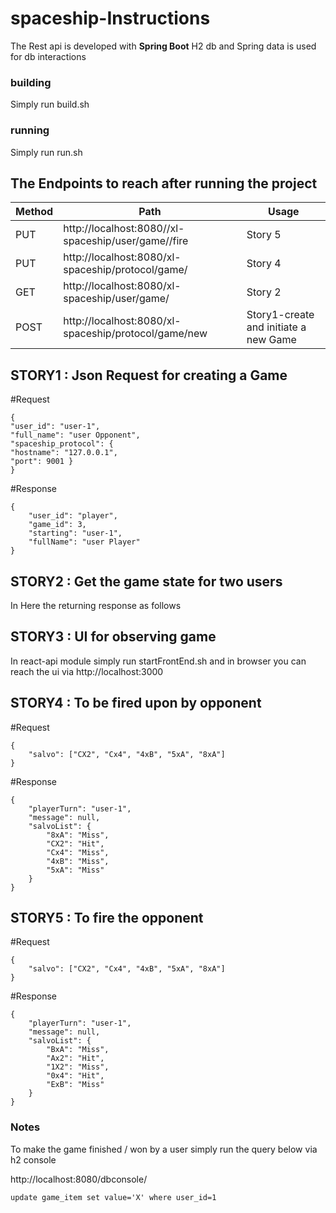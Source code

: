 
#  spaceship-Instructions
The Rest api is developed with **Spring Boot** 
H2 db and Spring data is used for db interactions


### building

Simply run build.sh

### running

Simply run run.sh

## The Endpoints to reach after running the project
| Method        | Path          										                  |Usage
| ------------- | ----------------------------------------------------------------------  |------------------------------------------ |
| PUT           | http://localhost:8080//xl-spaceship/user/game/<GameId>/fire             | Story 5 
| PUT           | http://localhost:8080/xl-spaceship/protocol/game/<GameId>               | Story 4 
| GET           | http://localhost:8080/xl-spaceship/user/game/<GameId>                   |Story 2 
| POST          | http://localhost:8080/xl-spaceship/protocol/game/new                    |Story1-create and initiate a new Game




##  STORY1 : Json Request for creating a Game
#Request
```
{
"user_id": "user-1", 
"full_name": "user Opponent", 
"spaceship_protocol": {
"hostname": "127.0.0.1",
"port": 9001 }
}
```
#Response
```
{
    "user_id": "player",
    "game_id": 3,
    "starting": "user-1",
    "fullName": "user Player"
}
```

##  STORY2 : Get the game state for two users 

In Here the returning response as follows


##  STORY3 : UI for observing game
In react-api module simply run startFrontEnd.sh and in browser you can reach the ui via http://localhost:3000


##  STORY4 : To be fired upon by opponent
#Request
```
{
    "salvo": ["CX2", "Cx4", "4xB", "5xA", "8xA"]
}
```

#Response
```
{
    "playerTurn": "user-1",
    "message": null,
    "salvoList": {
        "8xA": "Miss",
        "CX2": "Hit",
        "Cx4": "Miss",
        "4xB": "Miss",
        "5xA": "Miss"
    }
}
```

##  STORY5 : To fire the opponent
#Request

```
{
    "salvo": ["CX2", "Cx4", "4xB", "5xA", "8xA"]
}
```

#Response
```
{
    "playerTurn": "user-1",
    "message": null,
    "salvoList": {
        "BxA": "Miss",
        "Ax2": "Hit",
        "1X2": "Miss",
        "0x4": "Hit",
        "ExB": "Miss"
    }
}
```
### Notes
To make the game finished / won by a user simply run the query below via h2 console

http://localhost:8080/dbconsole/

```
update game_item set value='X' where user_id=1
```
